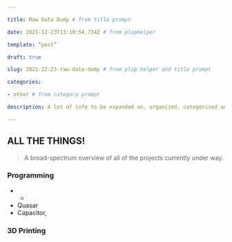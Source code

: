 ```yaml
---

title: Raw Data Dump # from title prompt

date: 2021-12-23T13:19:54.734Z # from plopHelper

template: “post”

draft: true

slug: 2021-12-23-raw-data-dump # from plop helper and title prompt

categories:

- other # from category prompt

description: A lot of info to be expanded on, organized, categorized and tagged later # from description prompt

---
```

## ALL THE THINGS!

> A broad-spectrum overview of all of the projects currently under way.

### Programming
- 
    - 
- Quasar
- Capacitor,  
### 3D Printing
